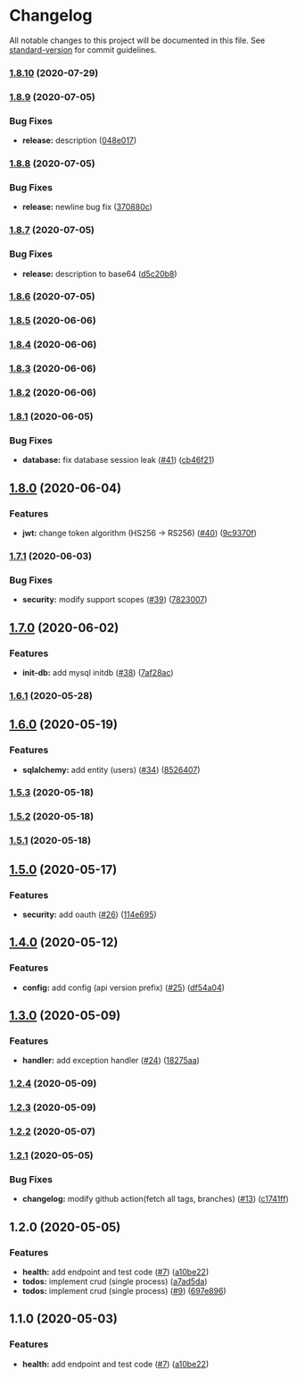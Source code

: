 # Changelog

All notable changes to this project will be documented in this file. See [standard-version](https://github.com/conventional-changelog/standard-version) for commit guidelines.

### [1.8.10](https://github.com/mcauto/todo-list-fastapi/compare/v1.8.9...v1.8.10) (2020-07-29)

### [1.8.9](https://github.com/mcauto/todo-list-fastapi/compare/v1.8.8...v1.8.9) (2020-07-05)


### Bug Fixes

* **release:** description ([048e017](https://github.com/mcauto/todo-list-fastapi/commit/048e01719d2f4c9f12287686934bb77f72367a52))

### [1.8.8](https://github.com/mcauto/todo-list-fastapi/compare/v1.8.7...v1.8.8) (2020-07-05)


### Bug Fixes

* **release:** newline bug fix ([370880c](https://github.com/mcauto/todo-list-fastapi/commit/370880c2ac4443f7ea7cdc55c77060dd33c56cf7))

### [1.8.7](https://github.com/mcauto/todo-list-fastapi/compare/v1.8.6...v1.8.7) (2020-07-05)


### Bug Fixes

* **release:** description to base64 ([d5c20b8](https://github.com/mcauto/todo-list-fastapi/commit/d5c20b80b138fa3afe39754faf954b1b90bc29ab))

### [1.8.6](https://github.com/mcauto/todo-list-fastapi/compare/v1.8.5...v1.8.6) (2020-07-05)

### [1.8.5](https://github.com/mcauto/todo-list-fastapi/compare/v1.8.4...v1.8.5) (2020-06-06)

### [1.8.4](https://github.com/mcauto/todo-list-fastapi/compare/v1.8.1...v1.8.4) (2020-06-06)

### [1.8.3](https://github.com/mcauto/todo-list-fastapi/compare/v1.8.1...v1.8.3) (2020-06-06)

### [1.8.2](https://github.com/mcauto/todo-list-fastapi/compare/v1.8.1...v1.8.2) (2020-06-06)

### [1.8.1](https://github.com/mcauto/todo-list-fastapi/compare/v1.8.0...v1.8.1) (2020-06-05)


### Bug Fixes

* **database:** fix database session leak ([#41](https://github.com/mcauto/todo-list-fastapi/issues/41)) ([cb46f21](https://github.com/mcauto/todo-list-fastapi/commit/cb46f215118e08031236132c5b46c08e8546d381))

## [1.8.0](https://github.com/mcauto/todo-list-fastapi/compare/v1.7.1...v1.8.0) (2020-06-04)


### Features

* **jwt:** change token algorithm (HS256 -> RS256) ([#40](https://github.com/mcauto/todo-list-fastapi/issues/40)) ([9c9370f](https://github.com/mcauto/todo-list-fastapi/commit/9c9370f40107006bb8bcfd9a19457689f0cb2649))

### [1.7.1](https://github.com/mcauto/todo-list-fastapi/compare/v1.7.0...v1.7.1) (2020-06-03)


### Bug Fixes

* **security:** modify support scopes ([#39](https://github.com/mcauto/todo-list-fastapi/issues/39)) ([7823007](https://github.com/mcauto/todo-list-fastapi/commit/7823007329b4ec54c89c839482b1102718151d44))

## [1.7.0](https://github.com/mcauto/todo-list-fastapi/compare/v1.6.1...v1.7.0) (2020-06-02)


### Features

* **init-db:** add mysql initdb ([#38](https://github.com/mcauto/todo-list-fastapi/issues/38)) ([7af28ac](https://github.com/mcauto/todo-list-fastapi/commit/7af28ac052082d310b9c316a6b0ed66ccbed5ccc))

### [1.6.1](https://github.com/mcauto/todo-list-fastapi/compare/v1.6.0...v1.6.1) (2020-05-28)

## [1.6.0](https://github.com/mcauto/todo-list-fastapi/compare/v1.5.3...v1.6.0) (2020-05-19)


### Features

* **sqlalchemy:** add entity (users) ([#34](https://github.com/mcauto/todo-list-fastapi/issues/34)) ([8526407](https://github.com/mcauto/todo-list-fastapi/commit/852640795adc1d852251645b5217a97825307313))

### [1.5.3](https://github.com/mcauto/todo-list-fastapi/compare/v1.5.2...v1.5.3) (2020-05-18)

### [1.5.2](https://github.com/mcauto/todo-list-fastapi/compare/v1.5.1...v1.5.2) (2020-05-18)

### [1.5.1](https://github.com/mcauto/todo-list-fastapi/compare/v1.5.0...v1.5.1) (2020-05-18)

## [1.5.0](https://github.com/mcauto/todo-list-fastapi/compare/v1.4.0...v1.5.0) (2020-05-17)


### Features

* **security:** add oauth ([#26](https://github.com/mcauto/todo-list-fastapi/issues/26)) ([114e695](https://github.com/mcauto/todo-list-fastapi/commit/114e695c90c91abc7eb9db9d7c1b3d6612a64d5d))

## [1.4.0](https://github.com/mcauto/todo-list-fastapi/compare/v1.3.0...v1.4.0) (2020-05-12)


### Features

* **config:** add config (api version prefix) ([#25](https://github.com/mcauto/todo-list-fastapi/issues/25)) ([df54a04](https://github.com/mcauto/todo-list-fastapi/commit/df54a0423316653155aa4a890e215dd911cc7a82))

## [1.3.0](https://github.com/mcauto/todo-list-fastapi/compare/v1.2.4...v1.3.0) (2020-05-09)


### Features

* **handler:** add exception handler ([#24](https://github.com/mcauto/todo-list-fastapi/issues/24)) ([18275aa](https://github.com/mcauto/todo-list-fastapi/commit/18275aaaed460e2a50f7a30a7daceb97df3f662a))

### [1.2.4](https://github.com/mcauto/todo-list-fastapi/compare/v1.2.3...v1.2.4) (2020-05-09)

### [1.2.3](https://github.com/mcauto/todo-list-fastapi/compare/v1.2.2...v1.2.3) (2020-05-09)

### [1.2.2](https://github.com/mcauto/todo-list-fastapi/compare/v1.2.1...v1.2.2) (2020-05-07)

### [1.2.1](https://github.com/mcauto/todo-list-fastapi/compare/v1.2.0...v1.2.1) (2020-05-05)


### Bug Fixes

* **changelog:** modify github action(fetch all tags, branches) ([#13](https://github.com/mcauto/todo-list-fastapi/issues/13)) ([c1741ff](https://github.com/mcauto/todo-list-fastapi/commit/c1741ffa55235f8a49bdc2575d564e322953b7a2))

## 1.2.0 (2020-05-05)


### Features

* **health:** add endpoint and test code ([#7](https://github.com/mcauto/todo-list-fastapi/issues/7)) ([a10be22](https://github.com/mcauto/todo-list-fastapi/commit/a10be2281d641529ee675777cd001825d8732eae))
* **todos:** implement crud (single process) ([a7ad5da](https://github.com/mcauto/todo-list-fastapi/commit/a7ad5dac4feacba58beb7c78a4ce972ce6a3b035))
* **todos:** implement crud (single process) ([#9](https://github.com/mcauto/todo-list-fastapi/issues/9)) ([697e896](https://github.com/mcauto/todo-list-fastapi/commit/697e89653ff634980bcc12a8ca49851ac54a9c1c))

## 1.1.0 (2020-05-03)


### Features

* **health:** add endpoint and test code ([#7](https://github.com/mcauto/todo-list-fastapi/issues/7)) ([a10be22](https://github.com/mcauto/todo-list-fastapi/commit/a10be2281d641529ee675777cd001825d8732eae))
